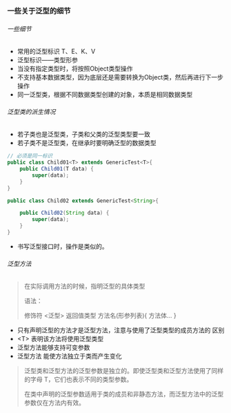 ### 一些关于泛型的细节

###### 一些细节
- 常用的泛型标识 T、E、K、V
- 泛型标识——类型形参
- 当没有指定类型时，将按照Object类型操作
- 不支持基本数据类型，因为底层还是需要转换为Object类，然后再进行下一步操作
- 同一泛型类，根据不同数据类型创建的对象，本质是相同数据类型

###### 泛型类的派生情况

- 若子类也是泛型类，子类和父类的泛型类型要一致
- 若子类不是泛型类，在继承时要明确泛型的数据类型
```java
// 必须是同一标识
public class Child01<T> extends GenericTest<T>{
    public Child01(T data) {
        super(data);
    }
}

public class Child02 extends GenericTest<String>{

    public Child02(String data) {
        super(data);
    }
}

```

- 书写泛型接口时，操作是类似的。 

###### 泛型方法
> 在实际调用方法的时候，指明泛型的具体类型
> 
> 语法：
> 
> 修饰符 <泛型> 返回值类型 方法名(形参列表){ 方法体... }

- 只有声明泛型的方法才是泛型方法，注意与使用了泛型类型的成员方法的 区别
- <T\> 表明该方法将使用泛型类型
- 泛型方法能够支持可变参数
- 泛型方法 能使方法独立于类而产生变化

> 泛型类和泛型方法的泛型参数是独立的。即使泛型类和泛型方法使用了同样的字母 T，它们也表示不同的类型参数。 
> 
> 在类中声明的泛型参数适用于类的成员和非静态方法，而泛型方法中的泛型参数仅在方法内有效。